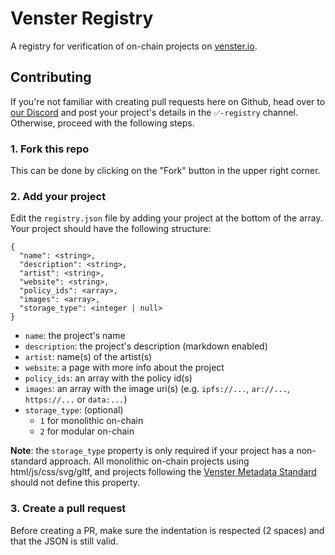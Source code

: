 # Venster Registry
A registry for verification of on-chain projects on
[venster.io](https://venster.io).

## Contributing
If you're not familiar with creating pull requests here on Github, head over to
[our Discord](https://discord.gg/64ct9tQzgn) and post your project's details in
the `✅️-registry` channel. Otherwise, proceed with the following steps.

### 1. Fork this repo

This can be done by clicking on the "Fork" button in the upper right corner.

### 2. Add your project

Edit the `registry.json` file by adding your project at the bottom of the array.
Your project should have the following structure:

```
{
  "name": <string>,
  "description": <string>,
  "artist": <string>,
  "website": <string>,
  "policy_ids": <array>,
  "images": <array>,
  "storage_type": <integer | null>
}
```

- `name`: the project's name
- `description`: the project's description (markdown enabled)
- `artist`: name(s) of the artist(s)
- `website`: a page with more info about the project
- `policy_ids`: an array with the policy id(s)
- `images`: an array with the image uri(s) (e.g. `ipfs://...`, `ar://...`,
  `https://...` or `data:...`)
- `storage_type`: (optional)
  - `1` for monolithic on-chain
  - `2` for modular on-chain

**Note**: the `storage_type` property is only required if your project has a
non-standard approach. All monolithic on-chain projects using
html/js/css/svg/gltf, and projects following the [Venster Metadata
Standard](https://github.com/venster-io/venster-metadata-standard) should not
define this property.

### 3. Create a pull request

Before creating a PR, make sure the indentation is respected (2 spaces) and that
the JSON is still valid.

